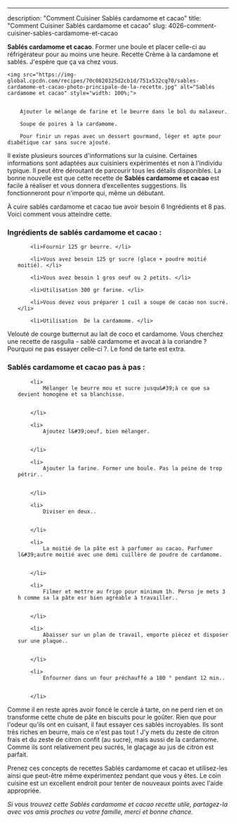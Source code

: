 ---
description: "Comment Cuisiner Sablés cardamome et cacao"
title: "Comment Cuisiner Sablés cardamome et cacao"
slug: 4026-comment-cuisiner-sables-cardamome-et-cacao

<p>
	<strong>Sablés cardamome et cacao</strong>. 
	Former une boule et placer celle-ci au réfrigérateur pour au moins une heure. Recette Crème à la cardamone et sablés. J&#39;espère que ça va chez vous.
</p>
<p>
	
	<img src="https://img-global.cpcdn.com/recipes/70c0820325d2cb1d/751x532cq70/sables-cardamome-et-cacao-photo-principale-de-la-recette.jpg" alt="Sablés cardamome et cacao" style="width: 100%;">
	
	
		Ajouter le mélange de farine et le beurre dans le bol du malaxeur.
	
		Soupe de poires à la cardamome.
	
		Pour finir un repas avec un dessert gourmand, léger et apte pour diabétique car sans sucre ajouté.
	
</p>

Il existe plusieurs sources d'informations sur la cuisine. Certaines informations sont adaptées aux cuisiniers expérimentés et non à l'individu typique. Il peut être déroutant de parcourir tous les détails disponibles. La bonne nouvelle est que cette recette de <strong> Sablés cardamome et cacao </strong> est facile à réaliser et vous donnera d’excellentes suggestions. Ils fonctionneront pour n'importe qui, même un débutant.

<!--inarticleads1-->

À cuire sablés cardamome et cacao tue avoir besoin 6 Ingrédients et 8 pas. Voici comment vous atteindre cette.

<h3>Ingrédients de sablés cardamome et cacao :</h3>

<ol>
	
		<li>Fournir 125 gr beurre. </li>
	
		<li>Vous avez besoin 125 gr sucre (glace + poudre moitié moitié). </li>
	
		<li>Vous avez besoin 1 gros oeuf ou 2 petits. </li>
	
		<li>Utilisation 300 gr farine. </li>
	
		<li>Vous devez vous préparer 1 cuil a soupe de cacao non sucré. </li>
	
		<li>Utilisation  De la cardamome. </li>
	
</ol>

Velouté de courge butternut au lait de coco et cardamome. Vous cherchez une recette de rasgulla - sablé cardamome et avocat à la coriandre ? Pourquoi ne pas essayer celle-ci ?. Le fond de tarte est extra. 

<!--inarticleads2-->

<h3>Sablés cardamome et cacao pas à pas :</h3>

<ol>
	
		<li>
			Mélanger le beurre mou et sucre jusqu&#39;à ce que sa devient homogène et sa blanchisse.
			
			
		</li>
	
		<li>
			Ajoutez l&#39;oeuf, bien mélanger.
			
			
		</li>
	
		<li>
			Ajouter la farine. Former une boule. Pas la peine de trop pétrir..
			
			
		</li>
	
		<li>
			Diviser en deux..
			
			
		</li>
	
		<li>
			La moitié de la pâte est à parfumer au cacao. Parfumer l&#39;autre moitié avec une demi cuillère de poudre de cardamome.
			
			
		</li>
	
		<li>
			Filmer et mettre au frigo pour minimum 1h. Perso je mets 3 h comme sa la pâte esr bien agréable à travailler..
			
			
		</li>
	
		<li>
			Abaisser sur un plan de travail, emporte piècez et disposer sur une plaque..
			
			
		</li>
	
		<li>
			Enfourner dans un four préchauffé a 180 ° pendant 12 min..
			
			
		</li>
	
</ol>

Comme il en reste après avoir foncé le cercle à tarte, on ne perd rien et on transforme cette chute de pâte en biscuits pour le goûter. Rien que pour l&#39;odeur qu&#39;ils ont en cuisant, il faut essayer ces sablés incroyables. Ils sont très riches en beurre, mais ce n&#39;est pas tout ! J&#39;y mets du zeste de citron frais et du zeste de citron confit (au sucre), mais aussi de la cardamome. Comme ils sont relativement peu sucrés, le glaçage au jus de citron est parfait. 

<!--inarticleads1-->

<p>
Prenez ces concepts de recettes Sablés cardamome et cacao et utilisez-les ainsi que peut-être même expérimentez pendant que vous y êtes. Le coin cuisine est un excellent endroit pour tenter de nouveaux points avec l'aide appropriée.
</p>

<p>
<i>Si vous trouvez cette Sablés cardamome et cacao recette utile, partagez-la avec vos amis proches ou votre famille, merci et bonne chance.</i>
</p>

